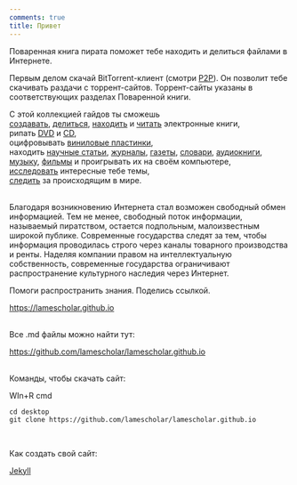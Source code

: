 ```yaml
---
comments: true
title: Привет
---
```


Поваренная книга пирата поможет тебе находить и делиться файлами в Интернете.

Первым делом скачай BitTorrent-клиент (смотри [P2P](/ru/p2p)). Он позволит тебе скачивать раздачи с торрент-сайтов. Торрент-сайты указаны в соответствующих разделах Поваренной книги.

С этой коллекцией гайдов ты сможешь<br>
[создавать](/ru/book-digitization), [делиться](/ru/how-to-share-your-stuff), [находить](/ru/book-searching) и [читать](/ru/ebook-formats) электронные книги,<br>
рипать [DVD](/ru/films) и [CD](/ru/music#рип-cd),<br>
оцифровывать [виниловые пластинки](/ru/music#оцифровка-виниловых-пластинок),<br>
находить [научные статьи](/ru/articles), [журналы](/ru/magazines), [газеты](/ru/newspapers), [словари](/ru/reference), [аудиокниги](/ru/audiobooks), [музыку](/ru/music), [фильмы](/ru/films) и проигрывать их на своём компьютере,<br>
[исследовать](/ru/research) интересные тебе темы,<br>
[следить](/2023/12/08/follow-the-press-using-rss-ru.html) за происходящим в мире.
<br><br>

Благодаря возникновению Интернета стал возможен свободный обмен информацией. Тем не менее, свободный поток информации, называемый пиратством, остается подпольным, малоизвестным широкой публике. Современные государства следят за тем, чтобы информация проводилась строго через каналы товарного производства и ренты. Наделяя компании правом на интеллектуальную собственность, современные государства ограничивают распространение культурного наследия через Интернет.

Помоги распространить знания. Поделись ссылкой.

<https://lamescholar.github.io>
<br><br>

Все .md файлы можно найти тут:

<https://github.com/lamescholar/lamescholar.github.io>
<br><br>

Команды, чтобы скачать сайт:

WIn+R cmd

```
cd desktop
git clone https://github.com/lamescholar/lamescholar.github.io
```
<br>

Как создать свой сайт:

[Jekyll](/ru/jekyll)